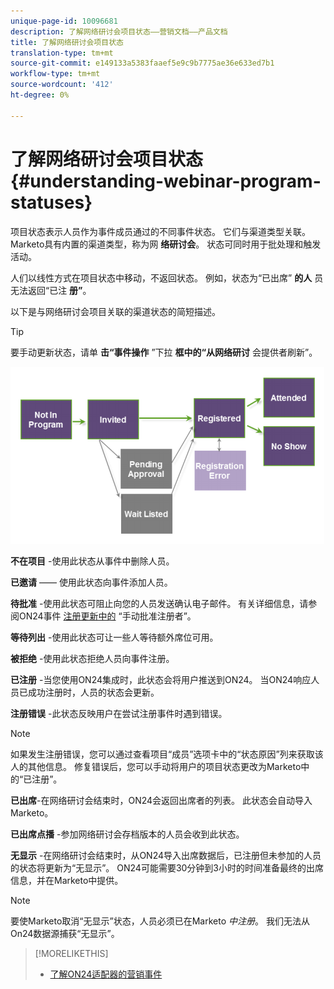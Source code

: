 ```yaml
---
unique-page-id: 10096681
description: 了解网络研讨会项目状态——营销文档——产品文档
title: 了解网络研讨会项目状态
translation-type: tm+mt
source-git-commit: e149133a5383faaef5e9c9b7775ae36e633ed7b1
workflow-type: tm+mt
source-wordcount: '412'
ht-degree: 0%

---
```



# 了解网络研讨会项目状态 {#understanding-webinar-program-statuses}

项目状态表示人员作为事件成员通过的不同事件状态。 它们与渠道类型关联。 Marketo具有内置的渠道类型，称为网 **络研讨会**。 状态可同时用于批处理和触发活动。

人们以线性方式在项目状态中移动，不返回状态。 例如，状态为“已出席” **的人** 员无法返回“已注 **册”**。

以下是与网络研讨会项目关联的渠道状态的简短描述。

>[!TIP]
>
>要手动更新状态，请单 **击“事件操作** ”下拉 **框中的“从网络研讨** 会提供者刷新”。

![](assets/image2015-12-17-13-3a52-3a39.png)

**不在项目** -使用此状态从事件中删除人员。

**已邀请** —— 使用此状态向事件添加人员。

**待批准** -使用此状态可阻止向您的人员发送确认电子邮件。 有关详细信息，请参阅ON24事件 [注册更新中的](on24-event-registration-updates.md) “手动批准注册者”。

**等待列出** -使用此状态可让一些人等待额外席位可用。

**被拒绝** -使用此状态拒绝人员向事件注册。

**已注册** -当您使用ON24集成时，此状态会将用户推送到ON24。 当ON24响应人员已成功注册时，人员的状态会更新。

**注册错误** -此状态反映用户在尝试注册事件时遇到错误。

>[!NOTE]
>
>如果发生注册错误，您可以通过查看项目“成员”选项卡中的“状态原因”列来获取该人的其他信息。 修复错误后，您可以手动将用户的项目状态更改为Marketo中的“已注册”。

**已出席**-在网络研讨会结束时，ON24会返回出席者的列表。 此状态会自动导入Marketo。

**已出席点播** -参加网络研讨会存档版本的人员会收到此状态。

**无显示** -在网络研讨会结束时，从ON24导入出席数据后，已注册但未参加的人员的状态将更新为“无显示”。 ON24可能需要30分钟到3小时的时间准备最终的出席信息，并在Marketo中提供。

>[!NOTE]
>
>要使Marketo取消“无显示”状态，人员必须已在Marketo *中注册*。 我们无法从On24数据源捕获“无显示”。

>[!MORELIKETHIS]
>
>* [了解ON24适配器的营销事件](understanding-marketo-on24-adapter-events.md)

>



